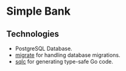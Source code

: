 # Simple Bank

## Technologies
- PostgreSQL Database.
- [migrate](https://github.com/golang-migrate/migrate) for handling database migrations.
- [sqlc](https://docs.sqlc.dev/en/stable/index.html) for generating type-safe Go code.